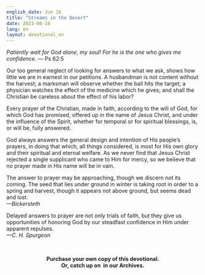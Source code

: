 ```yaml
---
english_date: Jun 16
title: "Streams in the Desert"
date: 2023-06-16
lang: en
layout: devotional_en
---
```





<p><em>Patiently wait for God alone, my soul! For he is the one who gives me confidence. — </em>Ps 62:5 

</p>

<p>Our too general neglect of looking for answers to what we ask, shows how little we are in earnest in our petitions. A husbandman is not content without the harvest; a marksman will observe whether the ball hits the target; a physician watches the effect of the medicine which he gives; and shall the Christian be careless about the effect of his labor?

</p>

<p>Every prayer of the Christian, made in faith, according to the will of God, for which God has promised, offered up in the name of Jesus Christ, and under the influence of the Spirit, whether for temporal or for spiritual blessings, is, or will be, fully answered.

</p>

<p>God always answers the general design and intention of His people’s prayers, in doing that which, all things considered, is most for His own glory and their spiritual and eternal welfare. As we never find that Jesus Christ rejected a single supplicant who came to Him for mercy, so we believe that no prayer made in His name will be in vain.

</p>

<p>The answer to prayer may be approaching, though we discern not its coming. The seed that lies under ground in winter is taking root in order to a spring and harvest, though it appears not above ground, but seems dead and lost.<br/> <em>—Bickersteth</em>

</p>

<p>Delayed answers to prayer are not only trials of faith, but they give us opportunities of honoring God by our steadfast confidence in Him under apparent repulses.<br/> <em>—C. H. Spurgeon</em>

</p>

<p><br/> 

</p>

<p align="center"><strong>Purchase your own copy</strong><strong> of this devotional.<br/> Or, catch up on </strong><strong> in our Archives.<br/> </strong></p>